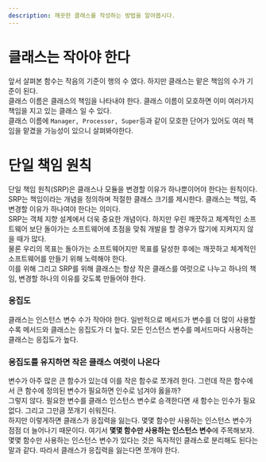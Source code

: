 ```yaml
---
description: 깨끗한 클래스를 작성하는 방법을 알아봅시다.
---
```


# 클래스는 작아야 한다
앞서 살펴본 함수는 작음의 기준이 행의 수 였다. 하지만 클래스는 맡은 책임의 수가 기준이 된다. <br>
클래스 이름은 클래스의 책임을 나타내야 한다. 클래스 이름이 모호하면 이미 여러가지 책임을 지고 있는 클래스 일 수 있다. <br>
클래스 이름에 `Manager, Processor, Super`등과 같이 모호한 단어가 있어도 여러 책임을 맡겼을 가능성이 있으니 살펴봐야한다. <br>

# 단일 책임 원칙
단일 책임 원칙(SRP)은 클래스나 모듈을 변경할 이유가 하나뿐이어야 한다는 원칙이다. <br>
SRP는 책임이라는 개념을 정의하며 적절한 클래스 크기를 제시한다. 클래스는 책임, 즉 변경할 이유가 하나여야 한다는 의미다. <br>
SRP는 객체 지향 설계에서 더욱 중요한 개념이다. 하지만 우린 깨끗하고 체계적인 소프트웨어 보단 돌아가는 소프트웨어에 초점을 맞춰 개발을 할 경우가 많기에 지켜지지 않을 때가 많다. <br>
물론 우리의 목표는 돌아가는 소프트웨어지만 목표를 달성한 후에는 깨끗하고 체계적인 소프트웨어를 만들기 위해 노력해야 한다. <br>
이를 위해 그리고 SRP를 위해 클래스는 항상 작은 클래스를 여럿으로 나누고 하나의 책임, 변경할 하나의 이유를 갖도록 만들어야 한다. <br>

### 응집도
클래스는 인스턴스 변수 수가 작아야 한다. 일반적으로 메서드가 변수를 더 많이 사용할수록 메서드와 클래스는 응집도가 더 높다. 모든 인스턴스 변수를 메서드마다 사용하는 클래스는 응집도가 높다. <br>

### 응집도를 유지하면 작은 클래스 여럿이 나온다
변수가 아주 많은 큰 함수가 있는데 이를 작은 함수로 쪼개려 한다. 그런데 작은 함수에서 큰 함수에 정의된 변수가 필요하면 인수로 넘겨야 옳을까? <br>
그렇지 않다. 필요한 변수를 클래스 인스턴스 변수로 승격한다면 새 함수는 인수가 필요없다. 그리고 그만큼 쪼개기 쉬워진다. <br>
하지만 이렇게하면 클래스가 응집력을 잃는다. 몇몇 함수만 사용하는 인스턴스 변수가 점점 더 늘어나기 때문이다. 여기서 **몇몇 함수만 사용하는 인스턴스 변수**에 주목해보자. 몇몇 함수만 사용하는 인스턴스 변수가 있다는 것은 독자적인 클래스로 분리해도 된다는 말과 같다. 따라서 클래스가 응집력을 잃는다면 쪼개야 한다.